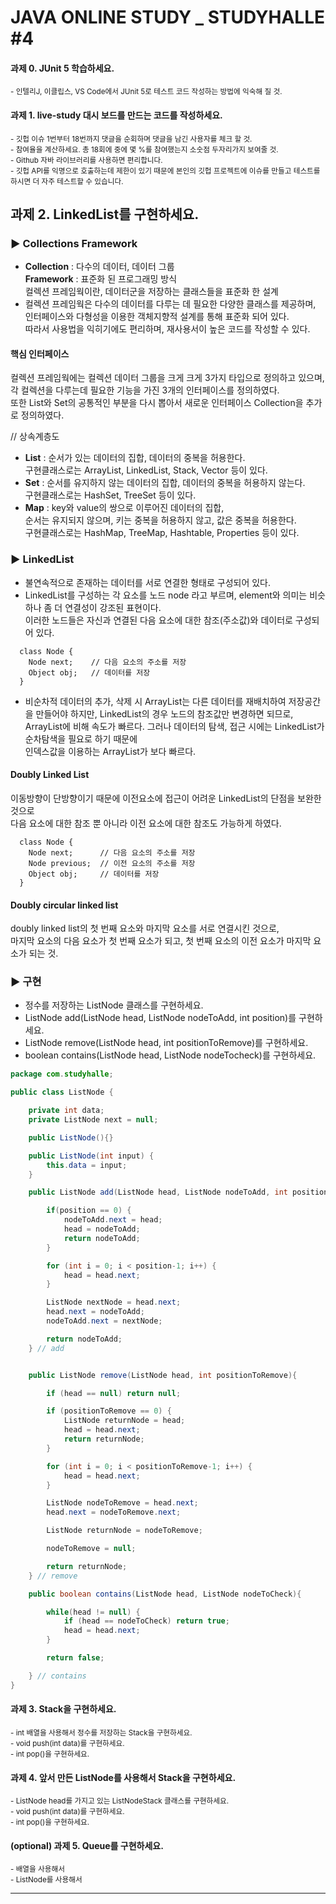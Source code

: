 # JAVA ONLINE STUDY _ STUDYHALLE #4

#### 과제 0. JUnit 5 학습하세요.  
<sup> - 인텔리J, 이클립스, VS Code에서 JUnit 5로 테스트 코드 작성하는 방법에 익숙해 질 것.</sup>
#### 과제 1. live-study 대시 보드를 만드는 코드를 작성하세요.  
<sup> - 깃헙 이슈 1번부터 18번까지 댓글을 순회하며 댓글을 남긴 사용자를 체크 할 것.</sup>  
<sup> - 참여율을 계산하세요. 총 18회에 중에 몇 %를 참여했는지 소숫점 두자리가지 보여줄 것.</sup>  
<sup> - Github 자바 라이브러리를 사용하면 편리합니다.</sup>  
<sup> - 깃헙 API를 익명으로 호출하는데 제한이 있기 때문에 본인의 깃헙 프로젝트에 이슈를 만들고 테스트를 하시면 더 자주 테스트할 수 있습니다.</sup>  


## 과제 2. LinkedList를 구현하세요.  

### ▶ Collections Framework  

- __Collection__ : 다수의 데이터, 데이터 그룹  
  __Framework__ : 표준화 된 프로그래밍 방식  
  컬렉션 프레임웍이란, 데이터군을 저장하는 클래스들을 표준화 한 설계  
- 컬렉션 프레임웍은 다수의 데이터를 다루는 데 필요한 다양한 클래스를 제공하며,  
  인터페이스와 다형성을 이용한 객체지향적 설계를 통해 표준화 되어 있다.  
  따라서 사용법을 익히기에도 편리하며, 재사용서이 높은 코드를 작성할 수 있다.  

#### 핵심 인터페이스  

컬렉션 프레임웍에는 컬렉션 데이터 그룹을 크게 크게 3가지 타입으로 정의하고 있으며,  
각 컬렉션을 다루는데 필요한 기능을 가진 3개의 인터페이스를 정의하였다.  
또한 List와 Set의 공통적인 부분을 다시 뽑아서 새로운 인터페이스 Collection을 추가로 정의하였다.  

// 상속계층도

- __List__ : 순서가 있는 데이터의 집합, 데이터의 중복을 허용한다.  
  구현클래스로는 ArrayList, LinkedList, Stack, Vector 등이 있다.
- __Set__ : 순서를 유지하지 않는 데이터의 집합, 데이터의 중복을 허용하지 않는다.  
  구현클래스로는 HashSet, TreeSet 등이 있다.  
- __Map__ : key와 value의 쌍으로 이루어진 데이터의 집합,  
  순서는 유지되지 않으며, 키는 중복을 허용하지 않고, 값은 중복을 허용한다.  
  구현클래스로는 HashMap, TreeMap, Hashtable, Properties 등이 있다.  
  
  
### ▶ LinkedList  

- 불연속적으로 존재하는 데이터를 서로 연결한 형태로 구성되어 있다.  
- LinkedList를 구성하는 각 요소를 노드 node 라고 부르며, element와 의미는 비슷하나 좀 더 연결성이 강조된 표현이다.  
  이러한 노드들은 자신과 연결된 다음 요소에 대한 참조(주소값)와 데이터로 구성되어 있다.  

```
  class Node {
    Node next;    // 다음 요소의 주소를 저장
    Object obj;   // 데이터를 저장
  }
```

- 비순차적 데이터의 추가, 삭제 시 ArrayList는 다른 데이터를 재배치하여 저장공간을 만들어야 하지만,
  LinkedList의 경우 노드의 참조값만 변경하면 되므로, ArrayList에 비해 속도가 빠르다.
  그러나 데이터의 탐색, 접근 시에는 LinkedList가 순차탐색을 필요로 하기 때문에  
  인덱스값을 이용하는 ArrayList가 보다 빠르다.  


#### Doubly Linked List


이동방향이 단방향이기 때문에 이전요소에 접근이 어려운 LinkedList의 단점을 보완한 것으로  
다음 요소에 대한 참조 뿐 아니라 이전 요소에 대한 참조도 가능하게 하였다.
```
  class Node {
    Node next;      // 다음 요소의 주소를 저장
    Node previous;  // 이전 요소의 주소를 저장
    Object obj;     // 데이터를 저장
  }
```


#### Doubly circular linked list  

doubly linked list의 첫 번째 요소와 마지막 요소를 서로 연결시킨 것으로,  
마지막 요소의 다음 요소가 첫 번째 요소가 되고, 첫 번째 요소의 이전 요소가 마지막 요소가 되는 것.  


### ▶ 구현

- 정수를 저장하는 ListNode 클래스를 구현하세요.  
- ListNode add(ListNode head, ListNode nodeToAdd, int position)를 구현하세요.  
- ListNode remove(ListNode head, int positionToRemove)를 구현하세요.  
- boolean contains(ListNode head, ListNode nodeTocheck)를 구현하세요.  

```java
package com.studyhalle;

public class ListNode {

    private int data;
    private ListNode next = null;

    public ListNode(){}

    public ListNode(int input) {
        this.data = input;
    }

    public ListNode add(ListNode head, ListNode nodeToAdd, int position){

        if(position == 0) {
            nodeToAdd.next = head;
            head = nodeToAdd;
            return nodeToAdd;
        }

        for (int i = 0; i < position-1; i++) {
            head = head.next;
        }

        ListNode nextNode = head.next;
        head.next = nodeToAdd;
        nodeToAdd.next = nextNode;

        return nodeToAdd;
    } // add


    public ListNode remove(ListNode head, int positionToRemove){

        if (head == null) return null;

        if (positionToRemove == 0) {
            ListNode returnNode = head;
            head = head.next;
            return returnNode;
        }

        for (int i = 0; i < positionToRemove-1; i++) {
            head = head.next;
        }

        ListNode nodeToRemove = head.next;
        head.next = nodeToRemove.next;

        ListNode returnNode = nodeToRemove;

        nodeToRemove = null;

        return returnNode;
    } // remove

    public boolean contains(ListNode head, ListNode nodeToCheck){

        while(head != null) {
            if (head == nodeToCheck) return true;
            head = head.next;
        }

        return false;

    } // contains
}
```

#### 과제 3. Stack을 구현하세요.  
<sup> - int 배열을 사용해서 정수를 저장하는 Stack을 구현하세요.</sup>  
<sup> - void push(int data)를 구현하세요.</sup>  
<sup> - int pop()을 구현하세요.</sup>  
#### 과제 4. 앞서 만든 ListNode를 사용해서 Stack을 구현하세요.  
<sup> - ListNode head를 가지고 있는 ListNodeStack 클래스를 구현하세요.</sup>  
<sup> - void push(int data)를 구현하세요.</sup>  
<sup> - int pop()을 구현하세요.</sup>  
#### (optional) 과제 5. Queue를 구현하세요.   
<sup> - 배열을 사용해서</sup>  
<sup> - ListNode를 사용해서</sup>  

---  
